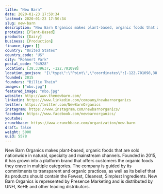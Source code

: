 ```yaml
---
title: "New Barn"
date: 2020-01-23 17:50:34
lastmod: 2020-01-23 17:50:34
slug: new-barn
description: "New Barn Organics makes plant-based, organic foods that are sold nationwide in natural, specialty and mainstream channels. Founded in 2015, it has grown into a platform brand that offers customers the organic foods they crave in multiple categories. The company is guided by its commitments to transparent and organic practices, as well as its belief that its products should contain the Fewest, Cleanest, Simplest Ingredients. New Barn Organics is represented by Presence Marketing and is distributed by UNFI, KeHE and other leading distributors."
proteins: [Plant-Based]
products: [Dairy]
business: [Production]
finance_type: []
country: "United States"
country_code: "US"
city: "Rohnert Park"
postal_code: "94928"
location: [38.339637, -122.701098]
location_geojson: "{\"type\":\"Point\",\"coordinates\":[-122.701098,38.339637]}"
founded: 2015
founders: "Billie Thein"
images: ["nbo.jpg"]
featured_image: "nbo.jpg"
website: http://www.thenewbarn.com/
linkedin: https://www.linkedin.com/company/newbarnorganics
twitter: https://twitter.com/NewBarnOrganics
instagram: https://www.instagram.com/newbarnorganics/
facebook: https://www.facebook.com/newbarnorganics/
youtube: 
crunchbase: https://www.crunchbase.com/organization/new-barn
draft: false
weight: 5000
uuid: 5578
---
```

New Barn Organics makes plant-based, organic foods that are sold nationwide in natural, specialty and mainstream channels. Founded in 2015, it has grown into a platform brand that offers customers the organic foods they crave in multiple categories. The company is guided by its commitments to transparent and organic practices, as well as its belief that its products should contain the Fewest, Cleanest, Simplest Ingredients. New Barn Organics is represented by Presence Marketing and is distributed by UNFI, KeHE and other leading distributors.
